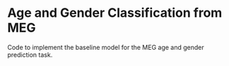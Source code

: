 # Age and Gender Classification from MEG

Code to implement the baseline model for the MEG age and gender prediction task.  

